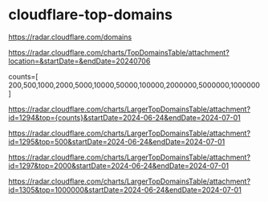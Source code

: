 # cloudflare-top-domains
https://radar.cloudflare.com/domains



https://radar.cloudflare.com/charts/TopDomainsTable/attachment?location=&startDate=&endDate=20240706

counts=[
200,500,1000,2000,5000,10000,50000,100000,2000000,5000000,1000000]


https://radar.cloudflare.com/charts/LargerTopDomainsTable/attachment?id=1294&top={counts}&startDate=2024-06-24&endDate=2024-07-01

https://radar.cloudflare.com/charts/LargerTopDomainsTable/attachment?id=1295&top=500&startDate=2024-06-24&endDate=2024-07-01


https://radar.cloudflare.com/charts/LargerTopDomainsTable/attachment?id=1297&top=2000&startDate=2024-06-24&endDate=2024-07-01

https://radar.cloudflare.com/charts/LargerTopDomainsTable/attachment?id=1305&top=1000000&startDate=2024-06-24&endDate=2024-07-01
